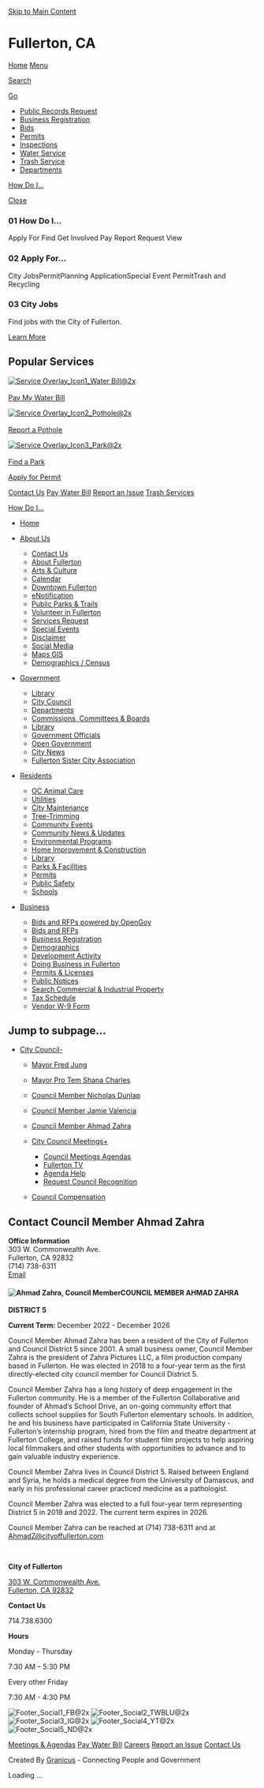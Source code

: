 [Skip to Main Content](https://www.cityoffullerton.com/government/city-council/council-member-ahmad-zahra/)

# Fullerton, CA

[Home](https://www.cityoffullerton.com/home) [Menu](https:void%280%29;)

[Search](https:void%280%29;)

[Go](https:void%280%29;)

- [Public Records Request](https://www.cityoffullerton.com/government/departments/city-clerk/public-records-information)
- [Business Registration](https://www.cityoffullerton.com/business/business-registration)
- [Bids](https://www.cityoffullerton.com/business/bids-rfps)
- [Permits](https://www.cityoffullerton.com/government/departments/community-and-economic-development/building-and-safety/permit-processing-info)
- [Inspections](https://www.cityoffullerton.com/government/departments/community-and-economic-development/building-and-safety/inspections)
- [Water Service](https://www.cityoffullerton.com/residents/utilities/water-service)
- [Trash Service](https://www.cityoffullerton.com/government/departments/public-works/environmental-services/solid-waste-recycling)
- [Departments](https://www.cityoffullerton.com/government/departments)

[How Do I...](https:void%280%29;)

[Close](https:void%280%29;)

### 01 How Do I...

Apply For Find Get Involved Pay Report Request View

### 02 Apply For...

City JobsPermitPlanning ApplicationSpecial Event PermitTrash and Recycling

### 03 City Jobs

Find jobs with the City of Fullerton.

[Learn More](https://www.cityoffullerton.com/government/departments/human-resources/city-employment)

## Popular Services

[![Service Overlay_Icon1_Water Bill@2x](https://www.cityoffullerton.com/home/showpublishedimage/310/637401600193430000)  
\
Pay My Water Bill](https://www.cityoffullerton.com/government/departments/administrative-services-finance/utility-services/water-service "Pay My Water Bill")

[![Service Overlay_Icon2_Pothole@2x](https://www.cityoffullerton.com/home/showpublishedimage/314/637401600200000000)  
\
Report a Pothole](https://www.cityoffullerton.com/government/departments/public-works/service-request "Report a Pothole")

[![Service Overlay_Icon3_Park@2x](https://www.cityoffullerton.com/home/showpublishedimage/318/637401600206730000)  
\
Find a Park](https://www.cityoffullerton.com/government/departments/parks-recreation/facilities0/find-a-park "Find a Park")

[Apply for Permit](https://www.cityoffullerton.com/government/departments/community-and-economic-development/building-and-safety/permits-online "Apply for Permit")

[Contact Us](https://www.cityoffullerton.com/about-us/contact) [Pay Water Bill](https://www.cityoffullerton.com/government/departments/administrative-services-finance/utility-services/water-service) [Report an Issue](https://www.cityoffullerton.com/government/departments/public-works/service-request) [Trash Services](https://www.cityoffullerton.com/government/departments/public-works/environmental-services/solid-waste-recycling)

[How Do I...](https:void%280%29;)

- [Home](https://www.cityoffullerton.com/home "Click to open Home")
- [About Us](https://www.cityoffullerton.com/about-us "Click to open About Us")
  
  - [Contact Us](https://www.cityoffullerton.com/about-us/contact "Click to open Contact Us")
  - [About Fullerton](https://www.cityoffullerton.com/about-us/about-fullerton "Click to open About Fullerton")
  - [Arts &amp; Culture](https://www.cityoffullerton.com/about-us/arts-culture "Click to open Arts & Culture")
  - [Calendar](https://www.cityoffullerton.com/about-us/calendar "Click to open Calendar")
  
  <!--THE END-->
  
  - [Downtown Fullerton](https://www.cityoffullerton.com/about-us/downtown-fullerton "Click to open Downtown Fullerton")
  - [eNotification](https://www.cityoffullerton.com/about-us/enotification "Click to open eNotification")
  - [Public Parks &amp; Trails](https://www.cityoffullerton.com/about-us/public-parks-trails "Click to open Public Parks & Trails")
  - [Volunteer in Fullerton](https://www.cityoffullerton.com/about-us/volunteer-in-fullerton "Click to open Volunteer in Fullerton")
  
  <!--THE END-->
  
  - [Services Request](https://www.cityoffullerton.com/about-us/services-request "Service Request")
  - [Special Events](https://www.cityoffullerton.com/about-us/special-events "Click to open Special Events")
  - [Disclaimer](https://www.cityoffullerton.com/about-us/disclaimer "Click to open Disclaimer")
  - [Social Media](https://www.cityoffullerton.com/about-us/social-media "Click to open Social Media")
  
  <!--THE END-->
  
  - [Maps GIS](https://www.cityoffullerton.com/about-us/maps-gis "Click to open Maps GIS")
  - [Demographics / Census](https://www.cityoffullerton.com/about-us/demographics-census "Click to open Demographics / Census")
- [Government](https://www.cityoffullerton.com/government "Click to open Government")
  
  - [Library](https://www.cityoffullerton.com/government/library-2292 "Click to open Library")
  - [City Council](https://www.cityoffullerton.com/government/city-council "Click to open City Council")
  - [Departments](https://www.cityoffullerton.com/government/departments "Click to open Departments")
  
  <!--THE END-->
  
  - [Commissions, Committees &amp; Boards](https://www.cityoffullerton.com/government/commissions-committees-boards "Click to open Commissions, Committees & Boards")
  - [Library](https://www.cityoffullerton.com/government/library-2091 "Click to open Library")
  - [Government Officials](https://www.cityoffullerton.com/government/government-officials "Click to open Government Officials")
  
  <!--THE END-->
  
  - [Open Government](https://www.cityoffullerton.com/government/open-government "Click to open Open Government")
  - [City News](https://www.cityoffullerton.com/government/city-news "Click to open City News")
  
  <!--THE END-->
  
  - [Fullerton Sister City Association](https://www.cityoffullerton.com/government/fullerton-sister-city-association "Click to open Fullerton Sister City Association")
- [Residents](https://www.cityoffullerton.com/residents "Click to open Residents")
  
  - [OC Animal Care](https://www.cityoffullerton.com/residents/oc-animal-care "Click to open OC Animal Care")
  - [Utilities](https://www.cityoffullerton.com/residents/utilities "Click to open Utilities")
  - [City Maintenance](https://www.cityoffullerton.com/residents/city-maintenance "Click to open City Maintenance")
  - [Tree-Trimming](https://www.cityoffullerton.com/residents/tree-trimming "Click to open Tree-Trimming")
  
  <!--THE END-->
  
  - [Community Events](https://www.cityoffullerton.com/residents/community-events "Click to open Community Events")
  - [Community News &amp; Updates](https://www.cityoffullerton.com/residents/community-news-updates "Public Information")
  - [Environmental Programs](https://www.cityoffullerton.com/residents/environmental-programs "Click to open Environmental Programs")
  - [Home Improvement &amp; Construction](https://www.cityoffullerton.com/residents/home-improvement-construction "Click to open Home Improvement & Construction")
  
  <!--THE END-->
  
  - [Library](https://www.cityoffullerton.com/residents/library "Click to open Library")
  - [Parks &amp; Facilities](https://www.cityoffullerton.com/residents/parks-facilities "Click to open Parks & Facilities")
  - [Permits](https://www.cityoffullerton.com/residents/permits "Click to open Permits")
  - [Public Safety](https://www.cityoffullerton.com/residents/public-safety "Click to open Public Safety")
  
  <!--THE END-->
  
  - [Schools](https://www.cityoffullerton.com/residents/schools "Education in the City of Fullerton")
- [Business](https://www.cityoffullerton.com/business "Click to open Business")
  
  - [Bids and RFPs powered by OpenGov](https://www.cityoffullerton.com/business/bids-and-rfps-powered-by-opengov "Click to open Bids and RFPs powered by OpenGov")
  - [Bids and RFPs](https://www.cityoffullerton.com/business/bids-rfps "Requests for Bids, Proposals and Quotes")
  - [Business Registration](https://www.cityoffullerton.com/business/business-registration "Click to open Business Registration")
  
  <!--THE END-->
  
  - [Demographics](https://www.cityoffullerton.com/business/demographics "Click to open Demographics")
  - [Development Activity](https://www.cityoffullerton.com/business/development-activity "Click to open Development Activity")
  - [Doing Business in Fullerton](https://www.cityoffullerton.com/business/doing-business-in-fullerton "Click to open Doing Business in Fullerton")
  
  <!--THE END-->
  
  - [Permits &amp; Licenses](https://www.cityoffullerton.com/business/permits-licenses "Click to open Permits & Licenses")
  - [Public Notices](https://www.cityoffullerton.com/business/public-notices "Click to open Public Notices")
  - [Search Commercial &amp; Industrial Property](https://www.cityoffullerton.com/business/search-commercial-industrial-property "Click to open Search Commercial & Industrial Property")
  
  <!--THE END-->
  
  - [Tax Schedule](https://www.cityoffullerton.com/business/tax-schedule "Click to open Tax Schedule")
  - [Vendor W-9 Form](https://www.cityoffullerton.com/business/vendor-w-9-form "Click to open Vendor W-9 Form")

## Jump to subpage...

- [City Council](https://www.cityoffullerton.com/government/city-council)[-](https:void%280%29 "Expand/Collapse subpages under Sidenav Item with Children")
  
  - [Mayor Fred Jung](https://www.cityoffullerton.com/government/city-council/mayor-fred-jung)
  - [Mayor Pro Tem Shana Charles](https://www.cityoffullerton.com/government/city-council/mayor-pro-tem-shana-charles)
  - [Council Member Nicholas Dunlap](https://www.cityoffullerton.com/government/city-council/council-member-nicholas-dunlap)
  - [Council Member Jamie Valencia](https://www.cityoffullerton.com/government/city-council/council-member-jamie-valencia)
  - [Council Member Ahmad Zahra](https://www.cityoffullerton.com/government/city-council/council-member-ahmad-zahra)
  - [City Council Meetings](https://www.cityoffullerton.com/government/city-council/city-council-meetings)[+](https:void%280%29 "Expand/Collapse subpages under Sidenav Item with Children")
    
    - [Council Meetings Agendas](https://www.cityoffullerton.com/government/city-council/city-council-meetings/council-meetings-agendas)
    - [Fullerton TV](https://www.cityoffullerton.com/government/city-council/city-council-meetings/fullerton-tv)
    - [Agenda Help](https://www.cityoffullerton.com/government/city-council/city-council-meetings/agenda-help)
    - [Request Council Recognition](https://www.cityoffullerton.com/government/city-council/city-council-meetings/request-council-recognition)
  - [Council Compensation](https://www.cityoffullerton.com/government/city-council/council-compensation)

## Contact Council Member Ahmad Zahra

**Office Information**  
303 W. Commonwealth Ave.  
Fullerton, CA 92832  
(714) 738-6311  
[Email](mailto:ahmad.zahra@cityoffullerton.com)

#### ![Ahmad Zahra, Council Member](https://www.cityoffullerton.com/home/showpublishedimage/7806/638732629311070000)COUNCIL MEMBER AHMAD ZAHRA

**DISTRICT 5**

**Current Term:** December 2022 - December 2026

Council Member Ahmad Zahra has been a resident of the City of Fullerton and Council District 5 since 2001. A small business owner, Council Member Zahra is the president of Zahra Pictures LLC, a film production company based in Fullerton. He was elected in 2018 to a four-year term as the first directly-elected city council member for Council District 5.

Council Member Zahra has a long history of deep engagement in the Fullerton community. He is a member of the Fullerton Collaborative and founder of Ahmad’s School Drive, an on-going community effort that collects school supplies for South Fullerton elementary schools. In addition, he and his business have participated in California State University - Fullerton’s internship program, hired from the film and theatre department at Fullerton College, and raised funds for student film projects to help aspiring local filmmakers and other students with opportunities to advance and to gain valuable industry experience.

Council Member Zahra lives in Council District 5. Raised between England and Syria, he holds a medical degree from the University of Damascus, and early in his professional career practiced medicine as a pathologist.

Council Member Zahra was elected to a full four-year term representing District 5 in 2018 and 2022. The current term expires in 2026.

Council Member Zahra can be reached at (714) 738-6311 and at [AhmadZ@cityoffullerton.com](mailto:AhmadZ@cityoffullerton.com)

 

**City of Fullerton**

[303 W. Commonwealth Ave.  
Fullerton, CA 92832](https://www.google.com/maps/place/303+W+Commonwealth+Ave,+Fullerton,+CA+92832/@33.8707767,-117.9316199,17z)

**Contact Us**

714.738.6300

**Hours**

Monday - Thursday

7:30 AM – 5:30 PM

Every other Friday

7:30 AM - 4:30 PM

![Footer_Social1_FB@2x](https://www.cityoffullerton.com/home/showpublishedimage/270/637393913049070000) ![Footer_Social2_TWBLU@2x](https://www.cityoffullerton.com/home/showpublishedimage/6307/638384993167800000) ![Footer_Social3_IG@2x](https://www.cityoffullerton.com/home/showpublishedimage/278/637393913062330000) ![Footer_Social4_YT@2x](https://www.cityoffullerton.com/home/showpublishedimage/282/637393913069370000) ![Footer_Social5_ND@2x](https://www.cityoffullerton.com/home/showpublishedimage/286/637393913076270000)

[Meetings &amp; Agendas](https://www.cityoffullerton.com/government/departments/city-clerk/meetings-agendas) [Pay Water Bill](https://www.cityoffullerton.com/government/departments/administrative-services-finance/utility-services/water-service) [Careers](https://www.cityoffullerton.com/government/departments/human-resources/city-employment) [Report an Issue](https://www.cityoffullerton.com/about-us/services-request) [Contact Us](https://www.cityoffullerton.com/about-us/contact)

Created By [Granicus](https://www.granicus.com) - Connecting People and Government

Loading ...
